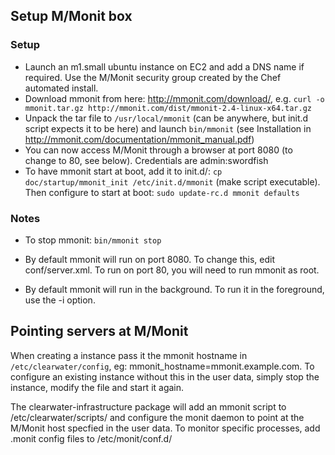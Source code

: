 ## Setup M/Monit box

### Setup

- Launch an m1.small ubuntu instance on EC2 and add a DNS name if required. Use the M/Monit security group created by the Chef automated install.
- Download mmonit from here: http://mmonit.com/download/, e.g. `curl -o mmonit.tar.gz http://mmonit.com/dist/mmonit-2.4-linux-x64.tar.gz`
- Unpack the tar file to `/usr/local/mmonit` (can be anywhere, but init.d script expects it to be here) and launch `bin/mmonit` (see Installation in http://mmonit.com/documentation/mmonit_manual.pdf)
- You can now access M/Monit through a browser at port 8080 (to change to 80, see below). Credentials are admin:swordfish
- To have mmonit start at boot, add it to init.d/: `cp doc/startup/mmonit_init /etc/init.d/mmonit` (make script executable). Then configure to start at boot: `sudo update-rc.d mmonit defaults`

### Notes

- To stop mmonit: `bin/mmonit stop`

- By default mmonit will run on port 8080. To change this, edit conf/server.xml. To run on port 80, you will need to run mmonit as root.

- By default mmonit will run in the background. To run it in the foreground, use the -i option.

## Pointing servers at M/Monit

When creating a instance pass it the mmonit hostname in `/etc/clearwater/config`, eg: mmonit_hostname=mmonit.example.com. To configure an existing instance without this in the user data, simply stop the instance, modify the file and start it again.

The clearwater-infrastructure package will add an mmonit script to /etc/clearwater/scripts/ and configure the monit daemon to point at the M/Monit host specfied in the user data. To monitor specific processes, add .monit config files to /etc/monit/conf.d/